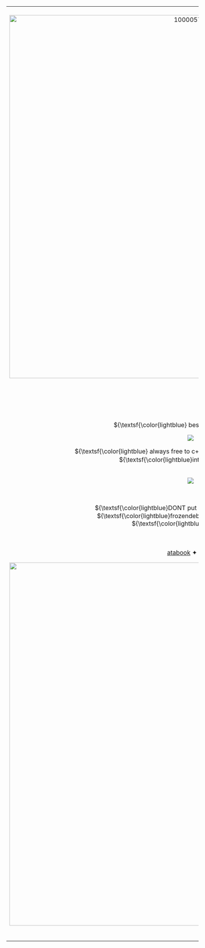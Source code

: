 <table border="0">
     <tr>
       <td>
         <br>

<div align="center">
   
 
<img width="950" height="auto" alt="1000057047" src="https://github.com/user-attachments/assets/b2d00194-c2b4-4ebd-b44c-fd55bcfd29cc" />

  
<img src="https://github.com/user-attachments/assets/0d9ba68a-e4e5-4e72-8239-16caa668115a" align="right" width="55%"></a>


  <br>  <br>  <br>  <br>



           
<p align="center">
   ${\textsf{\color{lightblue} best viewed on pc mode}}$<br>

    
<p align="center"> 
  <p align="center"><img src="https://komarev.com/ghpvc/?username=bnuuyyu&color=78A3C3&plastic&label=⠀SOUL+;⠀"></img></p>
    ${\textsf{\color{lightblue} always free to c+h ⸝ int unless alias said otherwise .}}$ <br>
         ${\textsf{\color{lightblue}interbinary ⸝ bisexual}}$ <br>
        

 <br>

<p align="center"> 
  <p align="center"><img src="https://komarev.com/ghpvc/?username=bnuuyyu&color=78A3C3&plastic&label=⠀FROZEN+;⠀"></img></p>
 <br>
 
<p align="center">
   ${\textsf{\color{lightblue}DONT put our ponies on pin ⸝ dncopy  }}$<br>
    ${\textsf{\color{lightblue}frozendebt and azuretime enthusiast}}$ <br>
    ${\textsf{\color{lightblue}mili listener .}}$ <br>
 <br><br>


<a href="https://frozendebt.atabook.org/"> atabook</a> ✦ <a href="https://mutinyduo.crd.co">carrd</a> 

 <img src="https://github.com/user-attachments/assets/85ddaa90-46f0-41dd-b554-4bb163900b25" width="950" height="auto" ></a>


</h5>

 <br>
    </td>
  </tr>
</table>

